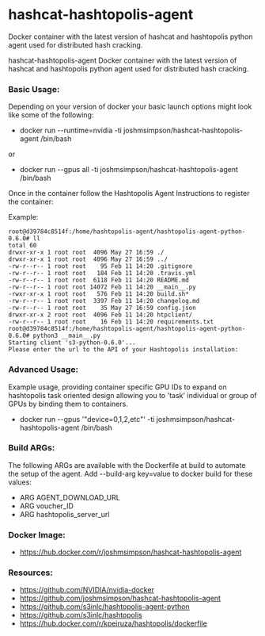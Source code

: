 # hashcat-hashtopolis-agent
Docker container with the latest version of hashcat and hashtopolis python agent used for distributed hash cracking.

hashcat-hashtopolis-agent
Docker container with the latest version of hashcat and hashtopolis python agent used for distributed hash cracking.

### Basic Usage:

Depending on your version of docker your basic launch options might look like some of the following:

- docker run --runtime=nvidia -ti joshmsimpson/hashcat-hashtopolis-agent /bin/bash

or

- docker run --gpus all -ti joshmsimpson/hashcat-hashtopolis-agent /bin/bash

Once in the container follow the Hashtopolis Agent Instructions to register the container:

Example:

```
root@d39784c8514f:/home/hashtopolis-agent/hashtopolis-agent-python-0.6.0# ll
total 60
drwxr-xr-x 1 root root  4096 May 27 16:59 ./
drwxr-xr-x 1 root root  4096 May 27 16:59 ../
-rw-r--r-- 1 root root    95 Feb 11 14:20 .gitignore
-rw-r--r-- 1 root root   184 Feb 11 14:20 .travis.yml
-rw-r--r-- 1 root root  6118 Feb 11 14:20 README.md
-rw-r--r-- 1 root root 14072 Feb 11 14:20 __main__.py
-rwxr-xr-x 1 root root   576 Feb 11 14:20 build.sh*
-rw-r--r-- 1 root root  3397 Feb 11 14:20 changelog.md
-rw-r--r-- 1 root root    35 May 27 16:59 config.json
drwxr-xr-x 2 root root  4096 Feb 11 14:20 htpclient/
-rw-r--r-- 1 root root    16 Feb 11 14:20 requirements.txt
root@d39784c8514f:/home/hashtopolis-agent/hashtopolis-agent-python-0.6.0# python3 __main__.py 
Starting client 's3-python-0.6.0'...
Please enter the url to the API of your Hashtopolis installation:
```
### Advanced Usage:

Example usage, providing container specific GPU IDs to expand on hashtopolis task oriented design allowing you to 'task' individual or group of GPUs by binding them to containers. 

- docker run --gpus '"device=0,1,2,etc"' -ti joshmsimpson/hashcat-hashtopolis-agent /bin/bash

### Build ARGs:
The following ARGs are available with the Dockerfile at build to automate the setup of the agent. Add --build-arg key=value to docker build for these values:

- ARG AGENT_DOWNLOAD_URL
- ARG voucher_ID
- ARG hashtopolis_server_url

### Docker Image:

- https://hub.docker.com/r/joshmsimpson/hashcat-hashtopolis-agent

### Resources:

- https://github.com/NVIDIA/nvidia-docker
- https://github.com/joshmsimpson/hashcat-hashtopolis-agent
- https://github.com/s3inlc/hashtopolis-agent-python
- https://github.com/s3inlc/hashtopolis
- https://hub.docker.com/r/kpeiruza/hashtopolis/dockerfile
